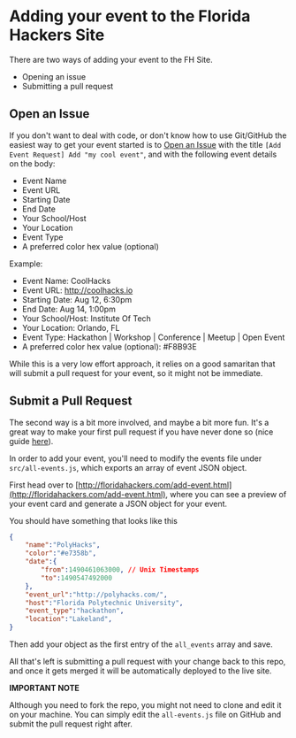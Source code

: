 # Adding your event to the Florida Hackers Site

There are two ways of adding your event to the FH Site.
- Opening an issue
- Submitting a pull request

## Open an Issue

If you don't want to deal with code, or don't know how to use Git/GitHub the easiest way to get your event started is to [Open an Issue](https://github.com/floridahackers/fh-platform/issues/new) with the title
`[Add Event Request] Add "my cool event"`, and with the following event details on the body: 

- Event Name
- Event URL
- Starting Date
- End Date
- Your School/Host
- Your Location 
- Event Type 
- A preferred color hex value (optional)

Example: 

- Event Name: CoolHacks
- Event URL: http://coolhacks.io
- Starting Date: Aug 12, 6:30pm
- End Date: Aug 14, 1:00pm
- Your School/Host: Institute Of Tech
- Your Location: Orlando, FL
- Event Type: Hackathon | Workshop | Conference | Meetup | Open Event
- A preferred color hex value (optional): #F8B93E

While this is a very low effort approach, it relies on a good samaritan that will submit a pull request for your event, so it might not be immediate.

## Submit a Pull Request

The second way is a bit more involved, and maybe a bit more fun. It's a great way to make your first pull request if you have never done so (nice guide [here](https://www.thinkful.com/learn/github-pull-request-tutorial/#Time-to-Submit-Your-First-PR)).

In order to add your event, you'll need to modify the events file under `src/all-events.js`, which exports an array of event JSON object.

First head over to [http://floridahackers.com/add-event.html](http://floridahackers.com/add-event.html), where you can see a preview of your event card and generate a JSON object for your event.

You should have something that looks like this 

```JSON
{
    "name":"PolyHacks",
    "color":"#e7358b",
    "date":{
        "from":1490461063000, // Unix Timestamps
        "to":1490547492000
    },
    "event_url":"http://polyhacks.com/",
    "host":"Florida Polytechnic University",
    "event_type":"hackathon",
    "location":"Lakeland",
}
```

Then add your object as the first entry of the `all_events` array and save. 

All that's left is submitting a pull request with your change back to this repo, and once it gets merged it will be automatically deployed to the live site. 

**IMPORTANT NOTE** 

Although you need to fork the repo, you might not need to clone and edit it on your machine. You can simply edit the `all-events.js` file on GitHub and submit the pull request right after.
